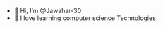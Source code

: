 - 👋 Hi, I’m @Jawahar-30
- 👀 I love learning computer science Technologies

<!---
Jawahar-30/Jawahar-30 is a ✨ special ✨ repository because its `README.md` (this file) appears on your GitHub profile.
You can click the Preview link to take a look at your changes.
--->
